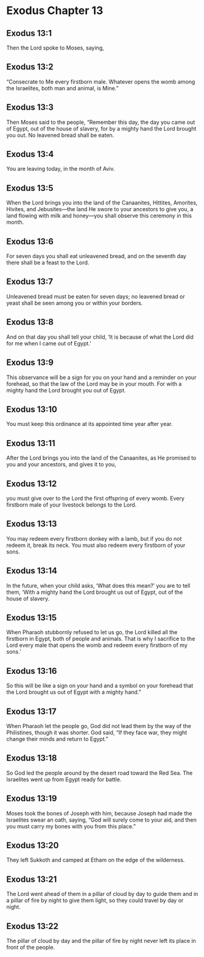 # Exodus Chapter 13

## Exodus 13:1
Then the Lord spoke to Moses, saying,

## Exodus 13:2
“Consecrate to Me every firstborn male. Whatever opens the womb among the Israelites, both man and animal, is Mine.”

## Exodus 13:3
Then Moses said to the people, “Remember this day, the day you came out of Egypt, out of the house of slavery, for by a mighty hand the Lord brought you out. No leavened bread shall be eaten.

## Exodus 13:4
You are leaving today, in the month of Aviv.

## Exodus 13:5
When the Lord brings you into the land of the Canaanites, Hittites, Amorites, Hivites, and Jebusites—the land He swore to your ancestors to give you, a land flowing with milk and honey—you shall observe this ceremony in this month.

## Exodus 13:6
For seven days you shall eat unleavened bread, and on the seventh day there shall be a feast to the Lord.

## Exodus 13:7
Unleavened bread must be eaten for seven days; no leavened bread or yeast shall be seen among you or within your borders.

## Exodus 13:8
And on that day you shall tell your child, ‘It is because of what the Lord did for me when I came out of Egypt.’

## Exodus 13:9
This observance will be a sign for you on your hand and a reminder on your forehead, so that the law of the Lord may be in your mouth. For with a mighty hand the Lord brought you out of Egypt.

## Exodus 13:10
You must keep this ordinance at its appointed time year after year.

## Exodus 13:11
After the Lord brings you into the land of the Canaanites, as He promised to you and your ancestors, and gives it to you,

## Exodus 13:12
you must give over to the Lord the first offspring of every womb. Every firstborn male of your livestock belongs to the Lord.

## Exodus 13:13
You may redeem every firstborn donkey with a lamb, but if you do not redeem it, break its neck. You must also redeem every firstborn of your sons.

## Exodus 13:14
In the future, when your child asks, ‘What does this mean?’ you are to tell them, ‘With a mighty hand the Lord brought us out of Egypt, out of the house of slavery.

## Exodus 13:15
When Pharaoh stubbornly refused to let us go, the Lord killed all the firstborn in Egypt, both of people and animals. That is why I sacrifice to the Lord every male that opens the womb and redeem every firstborn of my sons.’

## Exodus 13:16
So this will be like a sign on your hand and a symbol on your forehead that the Lord brought us out of Egypt with a mighty hand.”

## Exodus 13:17
When Pharaoh let the people go, God did not lead them by the way of the Philistines, though it was shorter. God said, “If they face war, they might change their minds and return to Egypt.”

## Exodus 13:18
So God led the people around by the desert road toward the Red Sea. The Israelites went up from Egypt ready for battle.

## Exodus 13:19
Moses took the bones of Joseph with him, because Joseph had made the Israelites swear an oath, saying, “God will surely come to your aid, and then you must carry my bones with you from this place.”

## Exodus 13:20
They left Sukkoth and camped at Etham on the edge of the wilderness.

## Exodus 13:21
The Lord went ahead of them in a pillar of cloud by day to guide them and in a pillar of fire by night to give them light, so they could travel by day or night.

## Exodus 13:22
The pillar of cloud by day and the pillar of fire by night never left its place in front of the people.

